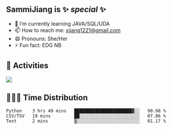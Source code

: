 ## SammiJiang is  ✨ _special_ ✨ 


- 🌱 I’m currently learning JAVA/SQL/UDA
- 📫 How to reach me: xjiang1221@gmail.com
- 😄 Pronouns: She/Her
- ⚡ Fun fact: EDG NB
## 👾 Activities 

![](https://github-readme-stats.vercel.app/api?username=SammiJiang&theme=gruvbox )

## 👩🏼‍💻 Time Distribution 

<!--START_SECTION:waka-->

```text
Python    3 hrs 49 mins   ██████████████████████▓░░   90.98 %
CSV/TSV   19 mins         ██░░░░░░░░░░░░░░░░░░░░░░░   07.86 %
Text      2 mins          ▒░░░░░░░░░░░░░░░░░░░░░░░░   01.17 %
```

<!--END_SECTION:waka-->
